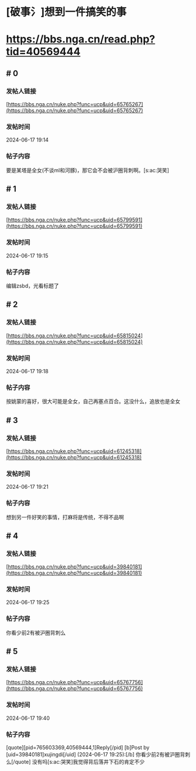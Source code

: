 # [破事氵]想到一件搞笑的事
# https://bbs.nga.cn/read.php?tid=40569444

## \# 0
### 发帖人链接
[https://bbs.nga.cn/nuke.php?func=ucp&uid=65765267](https://bbs.nga.cn/nuke.php?func=ucp&uid=65765267)
### 发帖时间
2024-06-17 19:14
### 帖子内容
要是某塔是全女(不谈ml和河豚)，那它会不会被沪圈背刺啊。[s:ac:哭笑]
## \# 1
### 发帖人链接
[https://bbs.nga.cn/nuke.php?func=ucp&uid=65799591](https://bbs.nga.cn/nuke.php?func=ucp&uid=65799591)
### 发帖时间
2024-06-17 19:15
### 帖子内容
编辑zsbd，光看标题了
## \# 2
### 发帖人链接
[https://bbs.nga.cn/nuke.php?func=ucp&uid=65815024](https://bbs.nga.cn/nuke.php?func=ucp&uid=65815024)
### 发帖时间
2024-06-17 19:18
### 帖子内容
按姚蒙的喜好，很大可能是全女，自己再塞点百合。这没什么，追放也是全女
## \# 3
### 发帖人链接
[https://bbs.nga.cn/nuke.php?func=ucp&uid=61245318](https://bbs.nga.cn/nuke.php?func=ucp&uid=61245318)
### 发帖时间
2024-06-17 19:21
### 帖子内容
想到另一件好笑的事情，打麻将是传统，不得不品啊
## \# 4
### 发帖人链接
[https://bbs.nga.cn/nuke.php?func=ucp&uid=39840181](https://bbs.nga.cn/nuke.php?func=ucp&uid=39840181)
### 发帖时间
2024-06-17 19:25
### 帖子内容
你看少前2有被沪圈背刺么
## \# 5
### 发帖人链接
[https://bbs.nga.cn/nuke.php?func=ucp&uid=65767756](https://bbs.nga.cn/nuke.php?func=ucp&uid=65767756)
### 发帖时间
2024-06-17 19:40
### 帖子内容
[quote][pid=765603369,40569444,1]Reply[/pid] [b]Post by [uid=39840181]xujingdi[/uid] (2024-06-17 19:25):[/b]
你看少前2有被沪圈背刺么[/quote]
没有吗[s:ac:哭笑]我觉得背后落井下石的肯定不少

